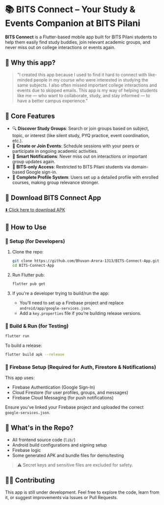 # 📚 BITS Connect – Your Study & Events Companion at BITS Pilani

**BITS Connect** is a Flutter-based mobile app built for BITS Pilani students to help them easily find study buddies, join relevant academic groups, and never miss out on college interactions or events again.

## 🎯 Why this app?

> "I created this app because I used to find it hard to connect with like-minded people in my course who were interested in studying the same subjects. I also often missed important college interactions and events due to skipped emails. This app is my way of helping students like me — who want to collaborate, study, and stay informed — to have a better campus experience."

## 🔑 Core Features

- 🔍 **Discover Study Groups**: Search or join groups based on subject, topic, or interest (like silent study, PYQ practice, event coordination, etc.).
- 📅 **Create or Join Events**: Schedule sessions with your peers or participate in ongoing academic activities.
- 📨 **Smart Notifications**: Never miss out on interactions or important group updates again.
- 👥 **BITS-only Access**: Restricted to BITS Pilani students via domain-based Google sign-in.
- 👤 **Complete Profile System**: Users set up a detailed profile with enrolled courses, making group relevance stronger.

## 📱 Download BITS Connect App

[⬇️ Click here to download APK](https://github.com/Bhuvan-Arora-1313/BITS-Connect-App/raw/main/release-apk/BITSConnect-v1.0.apk)


## 📱 How to Use

### 🔧 Setup (for Developers)

1. Clone the repo:
   ```bash
   git clone https://github.com/Bhuvan-Arora-1313/BITS-Connect-App.git
   cd BITS-Connect-App
   ```

2. Run Flutter pub:
   ```bash
   flutter pub get
   ```

3. If you're a developer trying to build/run the app:
   - You'll need to set up a Firebase project and replace `android/app/google-services.json`.
   - Add a `key.properties` file if you're building release versions.

### 🧪 Build & Run (for Testing)

```bash
flutter run
```

To build a release:
```bash
flutter build apk --release
```

### 🤝 Firebase Setup (Required for Auth, Firestore & Notifications)

This app uses:
- Firebase Authentication (Google Sign-In)
- Cloud Firestore (for user profiles, groups, and messages)
- Firebase Cloud Messaging (for push notifications)

Ensure you've linked your Firebase project and uploaded the correct `google-services.json`.

## 📁 What's in the Repo?

- All frontend source code (`lib/`)
- Android build configurations and signing setup
- Firebase logic
- Some generated APK and bundle files for demo/testing

> ⚠️ Secret keys and sensitive files are excluded for safety.

## 👨‍💻 Contributing

This app is still under development. Feel free to explore the code, learn from it, or suggest improvements via Issues or Pull Requests.